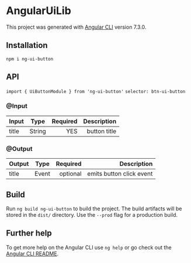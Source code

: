 # AngularUiLib

This project was generated with [Angular CLI](https://github.com/angular/angular-cli) version 7.3.0.

## Installation
`npm i ng-ui-button`

## API
`import { UiButtonModule } from 'ng-ui-button'`
`selector: btn-ui-button`

### @Input
| Input        | Type           | Required  |  Description |
| ------------- |:-------------:| ---------:|  ------------:
| title        | String | YES | button title

### @Output
| Output        | Type           | Required  |  Description |
| ------------- |:-------------:| ---------:|  ------------:
| title        | Event | optional | emits button click event



## Build

Run `ng build ng-ui-button` to build the project. The build artifacts will be stored in the `dist/` directory. Use the `--prod` flag for a production build.

## Further help

To get more help on the Angular CLI use `ng help` or go check out the [Angular CLI README](https://github.com/angular/angular-cli/blob/master/README.md).
